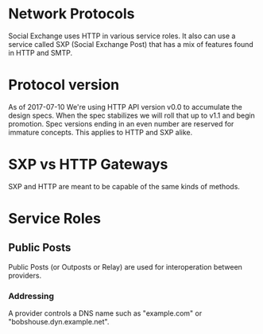 # Network Protocols
Social Exchange uses HTTP in various service roles.  It also can use a service called SXP (Social Exchange Post) that has a mix of features found in HTTP and SMTP.

# Protocol version
As of 2017-07-10 We're using HTTP API version v0.0 to accumulate the design specs. When the spec stabilizes we will roll that up to v1.1 and begin promotion.  Spec versions ending in an even number are reserved for immature concepts.  This applies to HTTP and SXP alike.

# SXP vs HTTP Gateways
SXP and HTTP are meant to be capable of the same kinds of methods.


# Service Roles

## Public Posts
Public Posts (or Outposts or Relay)  are used for interoperation between providers.

### Addressing
A provider controls a DNS name such as "example.com" or "bobshouse.dyn.example.net".

